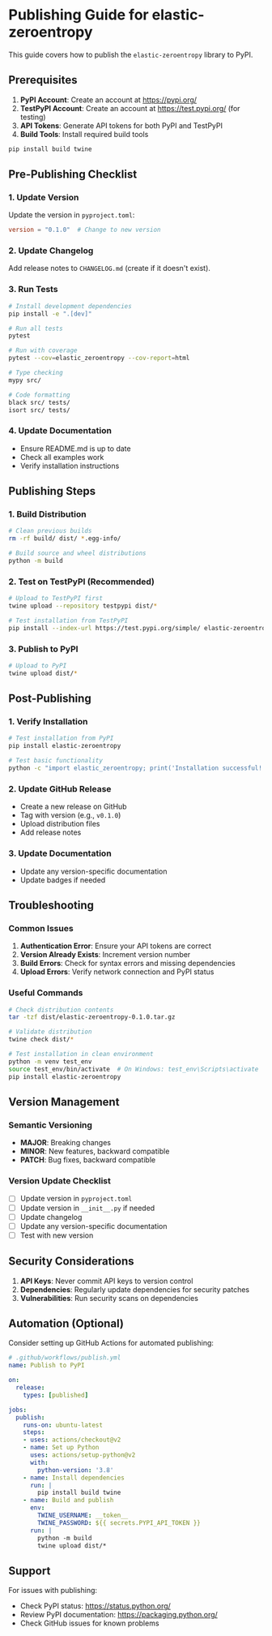 # Publishing Guide for elastic-zeroentropy

This guide covers how to publish the `elastic-zeroentropy` library to PyPI.

## Prerequisites

1. **PyPI Account**: Create an account at https://pypi.org/
2. **TestPyPI Account**: Create an account at https://test.pypi.org/ (for testing)
3. **API Tokens**: Generate API tokens for both PyPI and TestPyPI
4. **Build Tools**: Install required build tools

```bash
pip install build twine
```

## Pre-Publishing Checklist

### 1. Update Version
Update the version in `pyproject.toml`:
```toml
version = "0.1.0"  # Change to new version
```

### 2. Update Changelog
Add release notes to `CHANGELOG.md` (create if it doesn't exist).

### 3. Run Tests
```bash
# Install development dependencies
pip install -e ".[dev]"

# Run all tests
pytest

# Run with coverage
pytest --cov=elastic_zeroentropy --cov-report=html

# Type checking
mypy src/

# Code formatting
black src/ tests/
isort src/ tests/
```

### 4. Update Documentation
- Ensure README.md is up to date
- Check all examples work
- Verify installation instructions

## Publishing Steps

### 1. Build Distribution
```bash
# Clean previous builds
rm -rf build/ dist/ *.egg-info/

# Build source and wheel distributions
python -m build
```

### 2. Test on TestPyPI (Recommended)
```bash
# Upload to TestPyPI first
twine upload --repository testpypi dist/*

# Test installation from TestPyPI
pip install --index-url https://test.pypi.org/simple/ elastic-zeroentropy
```

### 3. Publish to PyPI
```bash
# Upload to PyPI
twine upload dist/*
```

## Post-Publishing

### 1. Verify Installation
```bash
# Test installation from PyPI
pip install elastic-zeroentropy

# Test basic functionality
python -c "import elastic_zeroentropy; print('Installation successful!')"
```

### 2. Update GitHub Release
- Create a new release on GitHub
- Tag with version (e.g., `v0.1.0`)
- Upload distribution files
- Add release notes

### 3. Update Documentation
- Update any version-specific documentation
- Update badges if needed

## Troubleshooting

### Common Issues

1. **Authentication Error**: Ensure your API tokens are correct
2. **Version Already Exists**: Increment version number
3. **Build Errors**: Check for syntax errors and missing dependencies
4. **Upload Errors**: Verify network connection and PyPI status

### Useful Commands

```bash
# Check distribution contents
tar -tzf dist/elastic-zeroentropy-0.1.0.tar.gz

# Validate distribution
twine check dist/*

# Test installation in clean environment
python -m venv test_env
source test_env/bin/activate  # On Windows: test_env\Scripts\activate
pip install elastic-zeroentropy
```

## Version Management

### Semantic Versioning
- **MAJOR**: Breaking changes
- **MINOR**: New features, backward compatible
- **PATCH**: Bug fixes, backward compatible

### Version Update Checklist
- [ ] Update version in `pyproject.toml`
- [ ] Update version in `__init__.py` if needed
- [ ] Update changelog
- [ ] Update any version-specific documentation
- [ ] Test with new version

## Security Considerations

1. **API Keys**: Never commit API keys to version control
2. **Dependencies**: Regularly update dependencies for security patches
3. **Vulnerabilities**: Run security scans on dependencies

## Automation (Optional)

Consider setting up GitHub Actions for automated publishing:

```yaml
# .github/workflows/publish.yml
name: Publish to PyPI

on:
  release:
    types: [published]

jobs:
  publish:
    runs-on: ubuntu-latest
    steps:
    - uses: actions/checkout@v2
    - name: Set up Python
      uses: actions/setup-python@v2
      with:
        python-version: '3.8'
    - name: Install dependencies
      run: |
        pip install build twine
    - name: Build and publish
      env:
        TWINE_USERNAME: __token__
        TWINE_PASSWORD: ${{ secrets.PYPI_API_TOKEN }}
      run: |
        python -m build
        twine upload dist/*
```

## Support

For issues with publishing:
- Check PyPI status: https://status.python.org/
- Review PyPI documentation: https://packaging.python.org/
- Check GitHub issues for known problems 